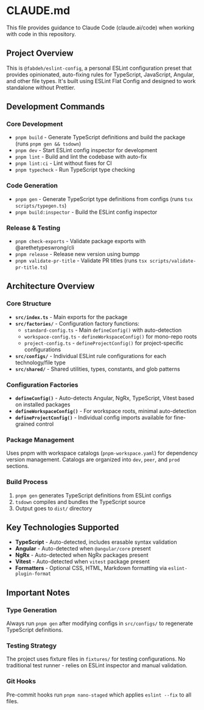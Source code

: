 # CLAUDE.md

This file provides guidance to Claude Code (claude.ai/code) when working with code in this repository.

## Project Overview

This is `@fabdeh/eslint-config`, a personal ESLint configuration preset that provides opinionated, auto-fixing rules for TypeScript, JavaScript, Angular, and other file types. It's built using ESLint Flat Config and designed to work standalone without Prettier.

## Development Commands

### Core Development

- `pnpm build` - Generate TypeScript definitions and build the package (runs `pnpm gen && tsdown`)
- `pnpm dev` - Start ESLint config inspector for development
- `pnpm lint` - Build and lint the codebase with auto-fix
- `pnpm lint:ci` - Lint without fixes for CI
- `pnpm typecheck` - Run TypeScript type checking

### Code Generation

- `pnpm gen` - Generate TypeScript type definitions from configs (runs `tsx scripts/typegen.ts`)
- `pnpm build:inspector` - Build the ESLint config inspector

### Release & Testing

- `pnpm check-exports` - Validate package exports with @arethetypeswrong/cli
- `pnpm release` - Release new version using bumpp
- `pnpm validate-pr-title` - Validate PR titles (runs `tsx scripts/validate-pr-title.ts`)

## Architecture Overview

### Core Structure

- **`src/index.ts`** - Main exports for the package
- **`src/factories/`** - Configuration factory functions:
  - `standard-config.ts` - Main `defineConfig()` with auto-detection
  - `workspace-config.ts` - `defineWorkspaceConfig()` for mono-repo roots
  - `project-config.ts` - `defineProjectConfig()` for project-specific configurations
- **`src/configs/`** - Individual ESLint rule configurations for each technology/file type
- **`src/shared/`** - Shared utilities, types, constants, and glob patterns

### Configuration Factories

- **`defineConfig()`** - Auto-detects Angular, NgRx, TypeScript, Vitest based on installed packages
- **`defineWorkspaceConfig()`** - For workspace roots, minimal auto-detection
- **`defineProjectConfig()`** - Individual config imports available for fine-grained control

### Package Management

Uses pnpm with workspace catalogs (`pnpm-workspace.yaml`) for dependency version management. Catalogs are organized into `dev`, `peer`, and `prod` sections.

### Build Process

1. `pnpm gen` generates TypeScript definitions from ESLint configs
2. `tsdown` compiles and bundles the TypeScript source
3. Output goes to `dist/` directory

## Key Technologies Supported

- **TypeScript** - Auto-detected, includes erasable syntax validation
- **Angular** - Auto-detected when `@angular/core` present
- **NgRx** - Auto-detected when NgRx packages present
- **Vitest** - Auto-detected when `vitest` package present
- **Formatters** - Optional CSS, HTML, Markdown formatting via `eslint-plugin-format`

## Important Notes

### Type Generation

Always run `pnpm gen` after modifying configs in `src/configs/` to regenerate TypeScript definitions.

### Testing Strategy

The project uses fixture files in `fixtures/` for testing configurations. No traditional test runner - relies on ESLint inspector and manual validation.

### Git Hooks

Pre-commit hooks run `pnpm nano-staged` which applies `eslint --fix` to all files.
